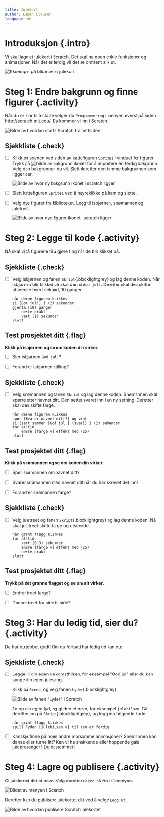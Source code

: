 ```yaml
---
title: Julekort
author: Espen Clausen
language: nb
---
```



# Introduksjon {.intro}

Vi skal lage et julekort i Scratch. Det skal ha noen enkle funksjoner og
animasjoner. Når det er ferdig vil det se omtrent slik ut.

![Eksempel på bilde av et julekort](julekort.png)


# Steg 1: Endre bakgrunn og finne figurer {.activity}

Når du er klar til å starte velger du `Programmering` i menyen øverst på siden
<http://scratch.mit.edu/>. Da kommer vi inn i Scratch.

![Bilde av hvordan starte Scratch fra nettsiden](programmering.png)

## Sjekkliste {.check}

- [ ] Klikk på scenen ved siden av kattefiguren `Sprite1` i vinduet for figurer.
  Trykk på ![bilde av bakgrunn ikonet](../bilder/bakgrunn-fra-bibliotek.png) for
  å importere en ferdig bakgrunn. Velg den bakgrunnen du vil. Slett deretter den
  tomme bakgrunnen som ligger der.

  ![Bilde av hvor ny bakgrunn ikonet i scratch ligger](ny_bakgrunn.png)

- [ ] Slett kattefiguren `Sprite1` ved å høyreklikke på ham og slette.

- [ ] Velg nye figurer fra biblioteket. Legg til isbjørnen, snømannen og
  juletreet.

  ![Bilde av hvor nye figurer ikonet i scratch ligger](velg_figurer.png)


# Steg 2: Legge til kode {.activity}

Nå skal vi få figurene til å gjøre ting når de blir klikket på.

## Sjekkliste {.check}

- [ ] Velg isbjørnen og fanen `Skript`{.blocklightgrey} og lag denne koden. Når
  isbjørnen blir klikket på skal den si `God jul!`. Deretter skal den skifte
  utseende hvert sekund, 10 ganger.

  ```blocks
  når denne figuren klikkes
  si [God jul!] i (2) sekunder
  gjenta (10) ganger
      neste drakt
      vent (1) sekunder
  slutt
  ```

## Test prosjektet ditt {.flag}

__Klikk på isbjørnen og se om koden din virker.__

- [ ] Sier isbjørnen `God jul!`?

- [ ] Forandrer isbjørnen stilling?

## Sjekkliste {.check}

- [ ] Velg snømannen og fanen `Skript` og lag denne koden. Snømannen skal spørre
  etter navnet ditt. Den setter svaret inn i en ny setning. Deretter skal den
  skifte farge.

  ```blocks
  når denne figuren klikkes
  spør [Hva er navnet ditt?] og vent
  si (sett sammen [God jul ] (svar)) i (2) sekunder
  for alltid
      endre [farge v] effekt med (25)
  slutt
  ```

## Test prosjektet ditt {.flag}

__Klikk på snømannen og se om koden din virker.__

- [ ] Spør snømannen om navnet ditt?

- [ ] Svarer snømannen med navnet ditt når du har skrevet det inn?

- [ ] Forandrer snømannen farge?

## Sjekkliste {.check}

- [ ] Velg juletreet og fanen `Skript`{.blocklightgrey} og lag denne koden. Nå
  skal juletreet skifte farge og utseende.

  ```blocks
  når grønt flagg klikkes
  for alltid
      vent (0.3) sekunder
      endre [farge v] effekt med (25)
      neste drakt
  slutt
  ```

## Test prosjektet ditt {.flag}

__Trykk på det grønne flagget og se om alt virker.__

- [ ] Endrer treet farge?

- [ ] Danser treet fra side til side?


# Steg 3: Har du ledig tid, sier du? {.activity}

Da har du jobbet godt! Om du fortsatt har ledig tid kan du:

## Sjekkliste {.check}

- [ ] Legge til din egen velkomsthilsen, for eksempel "God jul" eller du kan
  synge din egen julesang.

  Klikk på `Scene`, og velg fanen `Lyder`{.blocklightgrey}.

  ![Bilde av fanen "Lyder" i Scratch](lyder.png)

  Ta op din egen lyd, og gi den et navn, for eksempel `julehilsen`. Gå deretter
  inn på `Skript`{.blocklightgrey}, og legg inn følgende kode:

  ```blocks
  når grønt flagg klikkes
  spill lyden [julehilsen v] til den er ferdig
  ```

- [ ] Kanskje finne på noen andre morsomme animasjoner? Snømannen kan danse
  eller turne litt? Kan vi ha snakkende eller hoppende gale julepresanger? Du
  bestemmer!


# Steg 4: Lagre og publisere {.activity}

Gi julekortet ditt et navn. Velg deretter `Lagre nå` fra `Fil`menyen.

![Bildet av menyen i Scratch](lagre.png)

Deretter kan du publisere julekortet ditt ved å velge `Legg ut`.

![Bilde av hvordan publisere Scratch julekortet](leggut.png)
